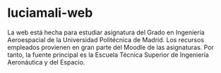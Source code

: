 # luciamali-web
La web está hecha para estudiar asignatura del Grado en Ingeniería Aeroespacial de la Universidad Politécnica de Madrid. Los recursos empleados provienen en gran parte del Moodle de las asignaturas. Por tanto, la fuente principal es la Escuela Técnica Superior de Ingeniería Aeronáutica y del Espacio.
